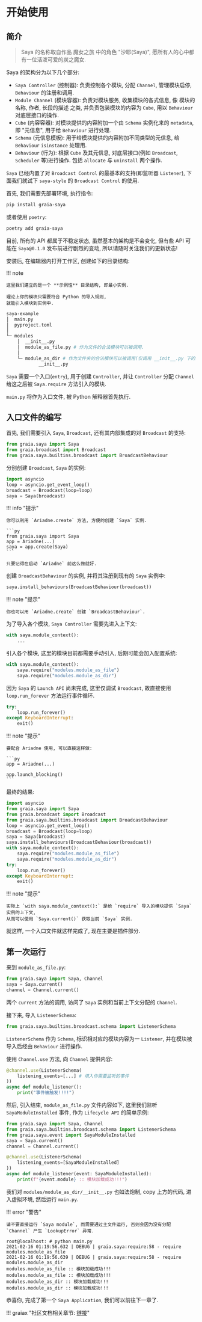 # 开始使用

## 简介

> Saya 的名称取自作品 魔女之旅 中的角色 "沙耶(Saya)", 愿所有人的心中都有一位活泼可爱的炭之魔女.

Saya 的架构分为以下几个部分:

-   `Saya Controller` (控制器): 负责控制各个模块, 分配 `Channel`, 管理模块启停, `Behaviour` 的注册和调用.
-   `Module Channel` (模块容器): 负责对模块服务, 收集模块的各式信息, 像 模块的名称, 作者, 长段的描述 之类,
    并负责包装模块的内容为 `Cube`, 用以 `Behaviour` 对底层接口的操作.
-   `Cube` (内容容器): 对模块提供的内容附加一个由 `Schema` 实例化来的 `metadata`, 即 "元信息", 用于给 `Behaviour` 进行处理.
-   `Schema` (元信息模板): 用于给模块提供的内容附加不同类型的元信息, 给 `Behaviour` `isinstance` 处理用.
-   `Behaviour` (行为): 根据 `Cube` 及其元信息, 对底层接口(例如 `Broadcast`, `Scheduler` 等)进行操作.
    包括 `allocate` 与 `uninstall` 两个操作.

`Saya` 已经内置了对 `Broadcast Control` 的最基本的支持(即监听器 `Listener`), 下面我们就试下 `saya-style` 的 `Broadcast Control` 的使用.

首先, 我们需要先部署环境, 执行指令:

```bash
pip install graia-saya
```

或者使用 `poetry`:

```bash
poetry add graia-saya
```

目前, 所有的 API 都属于不稳定状态, 虽然基本的架构是不会变化, 但有些 API 可能在 `Saya@0.1.0` 发布前进行剧烈的变动,
所以请随时关注我们的更新状态!

安装后, 在编辑器内打开工作区, 创建如下的目录结构:

!!! note

    这里我们建立的是一个 **示例性** 目录结构, 即最小实例.

    理论上你的模块只需要符合 Python 的导入规则,
    就能引入模块到实例中.

```bash
saya-example
│  main.py
│  pyproject.toml
│
└─ modules
    │  __init__.py
    │  module_as_file.py # 作为文件的合法模块可以被调用.
    │
    └─ module_as_dir # 作为文件夹的合法模块可以被调用(仅调用 __init__.py 下的内容).
            __init__.py
```

`Saya` 需要一个入口(`entry`), 用于创建 `Controller`, 并让 `Controller` 分配 `Channel` 给这之后被 `Saya.require` 方法引入的模块.

`main.py` 将作为入口文件, 被 Python 解释器首先执行.

## 入口文件的编写

首先, 我们需要引入 `Saya`, `Broadcast`, 还有其内部集成的对 `Broadcast` 的支持:

```py
from graia.saya import Saya
from graia.broadcast import Broadcast
from graia.saya.builtins.broadcast import BroadcastBehaviour
```

分别创建 `Broadcast`, `Saya` 的实例:

```py
import asyncio
loop = asyncio.get_event_loop()
broadcast = Broadcast(loop=loop)
saya = Saya(broadcast)
```

!!! info "提示"

    你可以利用 `Ariadne.create` 方法, 方便的创建 `Saya` 实例.

    ```py
    from graia.saya import Saya
    app = Ariadne(...)
    saya = app.create(Saya)
    ```

    只要记得在启动 `Ariadne` 前这么做就好.

创建 `BroadcastBehaviour` 的实例, 并将其注册到现有的 `Saya` 实例中:

```py
saya.install_behaviours(BroadcastBehaviour(broadcast))
```

!!! note "提示"

    你也可以用 `Ariadne.create` 创建 `BroadcastBehaviour`.

为了导入各个模块, `Saya Controller` 需要先进入上下文:

```py
with saya.module_context():
    ...
```

引入各个模块, 这里的模块目前都需要手动引入, 后期可能会加入配置系统:

```py
with saya.module_context():
    saya.require("modules.module_as_file")
    saya.require("modules.module_as_dir")
```

因为 `Saya` 的 `Launch API` 尚未完成, 这里仅调试 `Broadcast`, 故直接使用 `loop.run_forever` 方法运行事件循环.

```py
try:
    loop.run_forever()
except KeyboardInterrupt:
    exit()
```

!!! note "提示"

    要配合 Ariadne 使用, 可以直接这样做:

    ```py
    app = Ariadne(...)

    app.launch_blocking()
    ```

最终的结果:

```py title="main.py"
import asyncio
from graia.saya import Saya
from graia.broadcast import Broadcast
from graia.saya.builtins.broadcast import BroadcastBehaviour
loop = asyncio.get_event_loop()
broadcast = Broadcast(loop=loop)
saya = Saya(broadcast)
saya.install_behaviours(BroadcastBehaviour(broadcast))
with saya.module_context():
    saya.require("modules.module_as_file")
    saya.require("modules.module_as_dir")
try:
    loop.run_forever()
except KeyboardInterrupt:
    exit()
```

!!! note "提示"
    
    实际上 `with saya.module_context():` 是给 `require` 导入的模块提供 `Saya` 实例的上下文,
    从而可以使用 `Saya.current()` 获取当前 `Saya` 实例.

就这样, 一个入口文件就这样完成了, 现在主要是插件部分.

## 第一次运行

来到 `module_as_file.py`:

```py
from graia.saya import Saya, Channel
saya = Saya.current()
channel = Channel.current()
```

两个 `current` 方法的调用, 访问了 `Saya` 实例和当前上下文分配的 `Channel`.

接下来, 导入 `ListenerSchema`:

```py
from graia.saya.builtins.broadcast.schema import ListenerSchema
```

`ListenerSchema` 作为 `Schema`, 标识相对应的模块内容为一 `Listener`,
并在模块被导入后经由 `Behaviour` 进行操作.

使用 `Channel.use` 方法, 向 `Channel` 提供内容:

```py
@channel.use(ListenerSchema(
    listening_events=[...] # 填入你需要监听的事件
))
async def module_listener():
    print("事件被触发!!!!")
```

然后, 引入结束, `module_as_file.py` 文件内容如下, 这里我们监听 `SayaModuleInstalled` 事件, 作为 `Lifecycle API` 的简单示例:

```py title="Result of module_as_file.py"
from graia.saya import Saya, Channel
from graia.saya.builtins.broadcast.schema import ListenerSchema
from graia.saya.event import SayaModuleInstalled
saya = Saya.current()
channel = Channel.current()

@channel.use(ListenerSchema(
    listening_events=[SayaModuleInstalled]
))
async def module_listener(event: SayaModuleInstalled):
    print(f"{event.module} :: 模块加载成功!!!")

```

我们对 `modules/module_as_dir/__init__.py` 也如法炮制, copy 上方的代码, 进入虚拟环境, 然后运行 `main.py`.

!!! error "警告"

    请不要直接运行 `Saya module`, 而需要通过主文件运行, 否则会因为没有分配 `Channel` 产生 `LookupError` 异常.

```
root@localhost: # python main.py
2021-02-16 01:19:56.632 | DEBUG | graia.saya:require:58 - require modules.module_as_file
2021-02-16 01:19:56.639 | DEBUG | graia.saya:require:58 - require modules.module_as_dir
modules.module_as_file :: 模块加载成功!!!
modules.module_as_file :: 模块加载成功!!!
modules.module_as_dir :: 模块加载成功!!!
modules.module_as_dir :: 模块加载成功!!!
```

恭喜你, 完成了第一个 `Saya Application`, 我们可以前往下一章了.

!!! graiax "社区文档相关章节: [链接](https://graiax.cn/make_ero_bot/tutorials/11_classification.html)"